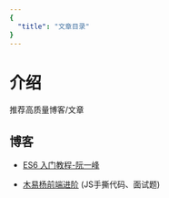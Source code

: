 ```yaml
---
{
  "title": "文章目录"
}
---
```


# 介绍

推荐高质量博客/文章

## 博客

- [ES6 入门教程-阮一峰](https://es6.ruanyifeng.com/)

- [木易杨前端进阶](https://muyiy.cn/) (JS手撕代码、面试题)

